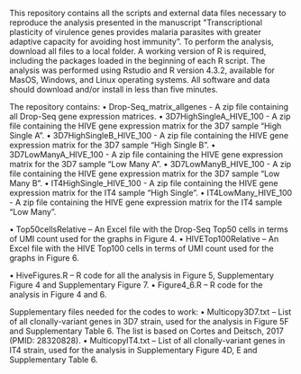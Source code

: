 This repository contains all the scripts and external data files necessary to reproduce the analysis presented in the manuscript "Transcriptional plasticity of virulence genes provides malaria parasites with greater adaptive capacity for avoiding host immunity”. To perform the analysis, download all files to a local folder. A working version of R is required, including the packages loaded in the beginning of each R script. The analysis was performed using Rstudio and R version 4.3.2, available for MasOS, Windows, and Linux operating systems. All software and data should download and/or install in less than five minutes.

The repository contains:
•	Drop-Seq_matrix_allgenes - A zip file containing all Drop-Seq gene expression matrices.
•	3D7HighSingleA_HIVE_100 - A zip file containing the HIVE gene expression matrix for the 3D7 sample “High Single A”.
•	3D7HighSingleB_HIVE_100 - A zip file containing the HIVE gene expression matrix for the 3D7 sample “High Single B”.
•	3D7LowManyA_HIVE_100 - A zip file containing the HIVE gene expression matrix for the 3D7 sample “Low Many A”.
•	3D7LowManyB_HIVE_100 - A zip file containing the HIVE gene expression matrix for the 3D7 sample “Low Many B”.
•	IT4HighSingle_HIVE_100 - A zip file containing the HIVE gene expression matrix for the IT4 sample “High Single”.
•	IT4LowMany_HIVE_100 - A zip file containing the HIVE gene expression matrix for the IT4 sample “Low Many”.

•	Top50cellsRelative – An Excel file with the Drop-Seq Top50 cells in terms of UMI count used for the graphs in Figure 4.
•	HIVETop100Relative – An Excel file with the HIVE Top100 cells in terms of UMI count used for the graphs in Figure 6.

•	HiveFigures.R – R code for all the analysis in Figure 5, Supplementary Figure 4 and Supplementary Figure 7.
•	Figure4_6.R – R code for the analysis in Figure 4 and 6.

Supplementary files needed for the codes to work:
•	Multicopy3D7.txt – List of all clonally-variant genes in 3D7 strain, used for the analysis in Figure 5F and Supplementary Table 6. The list is based on Cortes and Deitsch, 2017 (PMID: 28320828).
•	MulticopyIT4.txt – List of all clonally-variant genes in IT4 strain, used for the analysis in Supplementary Figure 4D, E and Supplementary Table 6.


